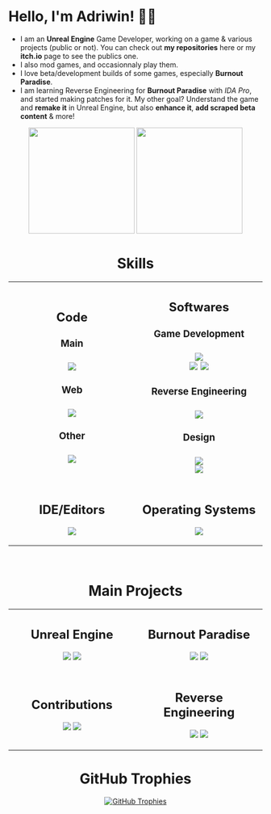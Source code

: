 # Hello, I'm Adriwin! 👋🏼
- I am an **Unreal Engine** Game Developer, working on a game & various projects (public or not). You can check out **my repositories** here or my **itch.io** page to see the publics one.
- I also mod games, and occasionnaly play them.
- I love beta/development builds of some games, especially **Burnout Paradise**.
- I am learning Reverse Engineering for **Burnout Paradise** with *IDA Pro*, and started making patches for it. My other goal? Understand the game and **remake it** in Unreal Engine, but also **enhance it**, **add scraped beta content** & more!

<div align="center">
    <a href="https://github.com/Adriwin06"><img src="https://github-readme-stats.vercel.app/api?username=Adriwin06&show_icons=true&theme=github_dark_dimmed" height="210"></a>
    <a href="https://github.com/Adriwin06"><img src="https://github-readme-stats.vercel.app/api/top-langs/?username=Adriwin06&langs_count=10&layout=compact&theme=github_dark_dimmed" height="210"></a>
</div>

<h1 align = center>Skills</h1>
<!--Skills Table--> 
<table align= "center" width="100%">
  <tr>
    <td width="500">
      <h2 align="center">Code</h2>
      <p>
        <div>
            <h3 align="center">Main<h3>
            <div align="center">
                <img src="https://skillicons.dev/icons?i=python,c,cpp,java,bash">
            </div>
            <h3 align="center">Web<h3>
            <div align="center">
                <img src="https://skillicons.dev/icons?i=html,css,js,flask,react"> 
            </div>
            <h3 align="center">Other<h3>
            <div align="center">
                <img src="https://skillicons.dev/icons?i=git,md"> 
            </div>
        </div>
      </p>
    </td>
    <td width="50%">
      <h2 align="center">Softwares</h2>
      <p>
        <div>
            <h3 align="center">Game Development<h3>
            <div align="center">
                <img src="https://skillicons.dev/icons?i=unreal,blender"> 
                <br>
                <img src="https://img.shields.io/badge/Gaea-ffb800?style=for-the-badge&logo=quadspinner&logoColor=white">
                <img src="https://img.shields.io/badge/ZBrush-c44100?style=for-the-badge&logo=zbrush&logoColor=white">
            </div>
            <h3 align="center">Reverse Engineering<h3>
            <div align="center">
                <img src="https://img.shields.io/badge/IDA%20Pro-e1164d?style=for-the-badge&logo=ida&logoColor=white"> 
            </div>
            <h3 align="center">Design<h3>
            <div align="center">
                <img src="https://skillicons.dev/icons?i=figma,illustrator"> 
                <br>
                <img src="https://img.shields.io/badge/Krita-f54ff4?style=for-the-badge&logo=krita&logoColor=white"> 
            </div>
        </div>
      </p>
    </td>
  </tr>
  <tr>
    <td width="50%">
      <h2 align="center">IDE/Editors</h2>
      <p>
        <div>
            <div align="center">
                <img src="https://skillicons.dev/icons?i=vscode,visualstudio,sublime"> 
            </div>
        </div>
      </p>
    </td>
    <td width="50%">
      <h2 align="center">Operating Systems</h2>
      <p>
        <div>
            <div align="center">
                <img src="https://skillicons.dev/icons?i=windows,linux,arch,ubuntu,androidstudio"> 
            </div>
        </div>
      </p>
    </td>
  </tr>
</table>
<br>


<h1 align = "center">Main Projects</h1>
<!--GitHub Main Projects Table--> 
<table align= "center" width="100%">
  <tr>
    <td width="50%">
      <h2 align="center">Unreal Engine</h2>
      <p>
        <div>
            <div align="center">
                <a href="https://github.com/Adriwin06/Ultimate-CommonUI-Menu-System"><img src="https://github-readme-stats.vercel.app/api/pin/?username=Adriwin06&repo=Ultimate-CommonUI-Menu-System&theme=github_dark_dimmed"></a>
                <a href="https://gist.github.com/Adriwin06/bc719a3b14f517c6d3f32ede8940b61b"><img src="https://github-readme-stats.vercel.app/api/gist?id=bc719a3b14f517c6d3f32ede8940b61b&theme=github_dark_dimmed"></a>
            </div>
        </div>
      </p>
    </td>
    <td width="50%">
      <h2 align="center">Burnout Paradise</h2>
      <p>
        <div>
            <div align="center">
                <a href="https://github.com/Adriwin06/Blender-Burnout-Paradise-Assets-Manager"><img src="https://github-readme-stats.vercel.app/api/pin/?username=Adriwin06&repo=Blender-Burnout-Paradise-Assets-Manager&theme=github_dark_dimmed"></a>
                <a href="https://github.com/Adriwin06/Burnout_tcartwright_Ultimate-Experience"><img src="https://github-readme-stats.vercel.app/api/pin/?username=Adriwin06&repo=Burnout_tcartwright_Ultimate-Experience&theme=github_dark_dimmed"></a>
            </div>
        </div>
      </p>
    </td>
  </tr>
  <tr>
    <td width="50%">
      <h2 align="center">Contributions</h2>
      <p>
        <div align= "center">
            <a href="https://github.com/JeBobs/blender_burnout_paradise_helpers/pull/1"><img src="https://github-readme-stats.vercel.app/api/pin/?username=JeBobs&repo=blender_burnout_paradise_helpers&theme=github_dark_dimmed"></a>
            <a href="https://github.com/burninrubber0/YAP/pull/3"><img src="https://github-readme-stats.vercel.app/api/pin/?username=burninrubber0&repo=YAP&theme=github_dark_dimmed"></a>
        </div>
      </p>
    </td>
    <td width="50%">
      <h2 align="center">Reverse Engineering</h2>
      <p>
          <div align= "center">
            <a href="https://github.com/Adriwin06/Game-Patches"><img src="https://github-readme-stats.vercel.app/api/pin/?username=Adriwin06&repo=Game-Patches&theme=github_dark_dimmed"></a>
            <a href="https://github.com/Adriwin06/Burnout_AT_Editor"><img src="https://github-readme-stats.vercel.app/api/pin/?username=Adriwin06&repo=Burnout_AT_Editor&theme=github_dark_dimmed"></a>
          </div>
      </p>
    </td>
  </tr>
</table>

<!--Trophies-->   
<h1 align="center">GitHub Trophies</h1>
<div align="center">
    <a href="https://github.com/Adriwin06"><img alt="GitHub Trophies" src="https://github-profile-trophy.vercel.app/?username=Adriwin06&no-bg=true&no-frame=true&row=2&column=6&margin-w=20&margin-h=20&rank=S,AAA,AA,A,B,C,Secret"></a>
</div>
